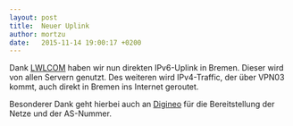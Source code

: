 ```yaml
---
layout: post
title:  Neuer Uplink
author: mortzu
date:   2015-11-14 19:00:17 +0200
---
```


Dank [LWLCOM](https://www.lwlcom.com/) haben wir nun direkten IPv6-Uplink in Bremen. Dieser wird von allen Servern genutzt.
Des weiteren wird IPv4-Traffic, der über VPN03 kommt, auch direkt in Bremen ins Internet geroutet.

Besonderer Dank geht hierbei auch an [Digineo](http://www.digineo.de/) für die Bereitstellung der Netze und der AS-Nummer.
